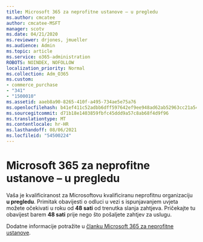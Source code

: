 ```yaml
---
title: Microsoft 365 za neprofitne ustanove – u pregledu
ms.author: cmcatee
author: cmcatee-MSFT
manager: scotv
ms.date: 04/21/2020
ms.reviewer: drjones, jmueller
ms.audience: Admin
ms.topic: article
ms.service: o365-administration
ROBOTS: NOINDEX, NOFOLLOW
localization_priority: Normal
ms.collection: Adm_O365
ms.custom:
- commerce_purchase
- "341"
- "1500010"
ms.assetid: aaeb8a90-8265-410f-a495-734ae5e75a76
ms.openlocfilehash: b41ef411c52adbb6dff597642ef9ee948ad62ab52963cc21a542aadfc2e2acbe
ms.sourcegitcommit: d71b18e1403859fbfc45ddd9a57c8ab68f4d9f96
ms.translationtype: MT
ms.contentlocale: hr-HR
ms.lasthandoff: 08/06/2021
ms.locfileid: "54500224"
---
```

# <a name="microsoft-365-for-nonprofits---under-review"></a>Microsoft 365 za neprofitne ustanove – u pregledu

Vaša je kvalificiranost za Microsoftovu kvalificiranu neprofitnu organizaciju **u pregledu**. Primitak obavijesti o odluci u vezi s ispunjavanjem uvjeta možete očekivati u roku od **48 sati** od trenutka slanja zahtjeva. Pričekajte tu obavijest barem **48 sati** prije nego što pošaljete zahtjev za uslugu. 

Dodatne informacije potražite u [članku Microsoft 365 za neprofitne ustanove](https://www.microsoft.com/nonprofits/microsoft-365). 
